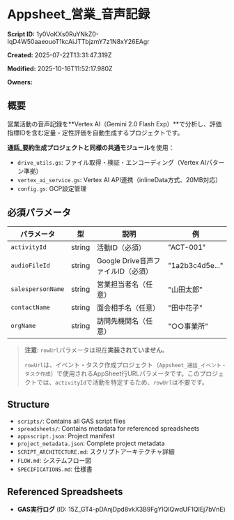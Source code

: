 # Appsheet_営業_音声記録

**Script ID:** 1y0VoKXs0RuYNkZ0-IqD4W50aaeouoT1kcAiJTTbjzmY7z1N8xY26EAgr

**Created:** 2025-07-22T13:31:47.319Z

**Modified:** 2025-10-16T11:52:17.980Z

**Owners:** 

## 概要

営業活動の音声記録を**Vertex AI（Gemini 2.0 Flash Exp）**で分析し、評価指標IDを含む定量・定性評価を自動生成するプロジェクトです。

**通話_要約生成プロジェクトと同様の共通モジュール**を使用：
- `drive_utils.gs`: ファイル取得・検証・エンコーディング（Vertex AIパターン準拠）
- `vertex_ai_service.gs`: Vertex AI API連携（inlineData方式、20MB対応）
- `config.gs`: GCP設定管理

## 必須パラメータ

| パラメータ | 型 | 説明 | 例 |
|-----------|-----|------|-----|
| `activityId` | string | 活動ID（必須） | "ACT-001" |
| `audioFileId` | string | Google Drive音声ファイルID（必須） | "1a2b3c4d5e..." |
| `salespersonName` | string | 営業担当者名（任意） | "山田太郎" |
| `contactName` | string | 面会相手名（任意） | "田中花子" |
| `orgName` | string | 訪問先機関名（任意） | "○○事業所" |

> **注意**: `rowUrl`パラメータは現在**実装されていません**。
> 
> `rowUrl`は、イベント・タスク作成プロジェクト（`Appsheet_通話_イベント・タスク作成`）で使用されるAppSheet行URLパラメータです。このプロジェクトでは、`activityId`で活動を特定するため、`rowUrl`は不要です。

## Structure

- `scripts/`: Contains all GAS script files
- `spreadsheets/`: Contains metadata for referenced spreadsheets
- `appsscript.json`: Project manifest
- `project_metadata.json`: Complete project metadata
- `SCRIPT_ARCHITECTURE.md`: スクリプトアーキテクチャ詳細
- `FLOW.md`: システムフロー図
- `SPECIFICATIONS.md`: 仕様書

## Referenced Spreadsheets

- **GAS実行ログ** (ID: 15Z_GT4-pDAnjDpd8vkX3B9FgYlQIQwdUF1QIEj7bVnE)
